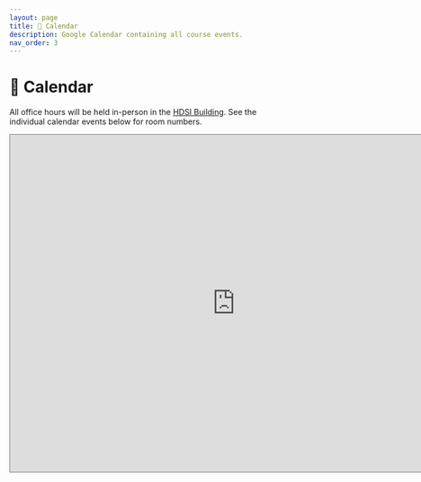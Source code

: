 ```yaml
---
layout: page
title: 📆 Calendar
description: Google Calendar containing all course events.
nav_order: 3
---
```


# 📆 Calendar

All office hours will be held in-person in the [HDSI Building](https://map.concept3d.com/?id=1005#!m/246301). See the individual calendar events below for room numbers.

<iframe src="https://calendar.google.com/calendar/embed?height=600&wkst=1&bgcolor=%23ffffff&ctz=America%2FLos_Angeles&showTitle=0&showTabs=1&showPrint=0&src=M2MyN2I3N2RhMmYwZjMzZWVkNTkyMzZmZjE5MzllYjQ0MDJlMGJmNzZiNDcxYjY2ODg3Y2E0ODU5ZTcyNzBlN0Bncm91cC5jYWxlbmRhci5nb29nbGUuY29t&src=YWFhOTYwM2I0ODJiYmQ3NTViY2NmYTQ2MTJhMDIyMDg4ZDI0ZjAxMDk0ODQzODgzZmQ2ZWY2ZWZhOWJiMmNmZEBncm91cC5jYWxlbmRhci5nb29nbGUuY29t&src=NmQ2YTM5MjViOTdjMjE0OTU4N2I2MGRjYjQyNzJmNDExMmExMzNmNGY4YzQzZmUyNmQwZGUwYTA2MzdlMTcxY0Bncm91cC5jYWxlbmRhci5nb29nbGUuY29t&color=%23F4511E&color=%233F51B5&color=%238E24AA" style="border:solid 1px #777" width="800" height="600" frameborder="0" scrolling="no"></iframe>